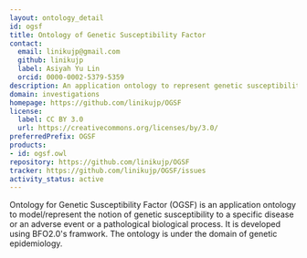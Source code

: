 ```yaml
---
layout: ontology_detail
id: ogsf
title: Ontology of Genetic Susceptibility Factor
contact:
  email: linikujp@gmail.com
  github: linikujp
  label: Asiyah Yu Lin
  orcid: 0000-0002-5379-5359
description: An application ontology to represent genetic susceptibility to a specific disease, adverse event, or a pathological process.
domain: investigations
homepage: https://github.com/linikujp/OGSF
license:
  label: CC BY 3.0
  url: https://creativecommons.org/licenses/by/3.0/
preferredPrefix: OGSF
products:
- id: ogsf.owl
repository: https://github.com/linikujp/OGSF
tracker: https://github.com/linikujp/OGSF/issues
activity_status: active
---
```


Ontology for Genetic Susceptibility Factor (OGSF) is an application ontology to model/represent the notion of genetic susceptibility to a specific disease or an adverse event or a pathological biological process. It is developed using BFO2.0's framwork. The ontology is under the domain of genetic epidemiology.
